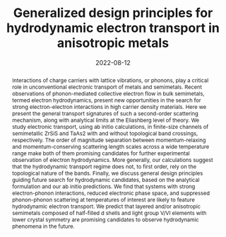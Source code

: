 ---
title: "Generalized design principles for hydrodynamic electron transport in anisotropic metals"
date: 2022-08-12
publisjDate: 2022-08-12T17:48:30Z
authors: ["Yaxian Wang", "Georgios Varnavides", "Ravishankar Sundararaman", "Polina Anikeeva", "Johannes Gooth", "Claudia Felser", "Prineha Narang"]
publication_types: ["2"]
featured: false
publication: "*Physical Review Materials*"

doi: "https://doi.org/10.1103/PhysRevMaterials.6.083802"
abstract: "Interactions of charge carriers with lattice vibrations, or phonons, play a critical role in unconventional electronic transport of metals and semimetals. Recent observations of phonon-mediated collective electron flow in bulk semimetals, termed electron hydrodynamics, present new opportunities in the search for strong electron-electron interactions in high carrier density materials. Here we present the general transport signatures of such a second-order scattering mechanism, along with analytical limits at the Eliashberg level of theory. We study electronic transport, using ab initio calculations, in finite-size channels of semimetallic ZrSiS and 
TaAs2 with and without topological band crossings, respectively. The order of magnitude separation between momentum-relaxing and momentum-conserving scattering length scales across a wide temperature range make both of them promising candidates for further experimental observation of electron hydrodynamics. More generally, our calculations suggest that the hydrodynamic transport regime does not, to first order, rely on the topological nature of the bands. Finally, we discuss general design principles guiding future search for hydrodynamic candidates, based on the analytical formulation and our ab initio predictions. We find that systems with strong electron-phonon interactions, reduced electronic phase space, and suppressed phonon-phonon scattering at temperatures of interest are likely to feature hydrodynamic electron transport. We predict that layered and/or anisotropic semimetals composed of half-filled d shells and light group V/VI elements with lower crystal symmetry are promising candidates to observe hydrodynamic phenomena in the future."

---